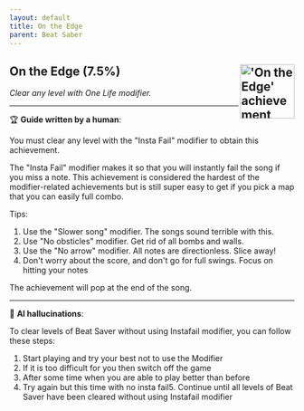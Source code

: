 ```yaml
---
layout: default
title: On the Edge
parent: Beat Saber
---
```


## On the Edge (7.5%) <img align="right" src="https://cdn.cloudflare.steamstatic.com/steamcommunity/public/images/apps/620980/d99b3519f13c52c7f883349ee8a04ea96a3a062b.jpg" alt="'On the Edge' achievement icon" width="96" height="96">

_Clear any level with One Life modifier._

---

:trophy: **Guide written by a human**:

You must clear any level with the "Insta Fail" modifier to obtain this achievement.

The "Insta Fail" modifier makes it so that you will instantly fail the song if you miss a note. This achievement is considered the hardest of the modifier-related achievements but is still super easy to get if you pick a map that you can easily full combo.

Tips:
1. Use the "Slower song" modifier. The songs sound terrible with this.
2. Use "No obsticles" modifier. Get rid of all bombs and walls.
3. Use the "No arrow" modifier. All notes are directionless. Slice away!
4. Don't worry about the score, and don't go for full swings. Focus on hitting your notes

The achievement will pop at the end of the song.

---

:robot: **AI hallucinations**:

To clear levels of Beat Saver without using Instafail modifier, you can follow these steps:
1. Start playing and try your best not to use the Modifier
2. If it is too difficult for you then switch off the game
3. After some time when you are able to play better than before
4. Try again but this time with no insta fail5. Continue until all levels of Beat Saver have been cleared without using Instafail modifier
